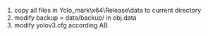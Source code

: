 1. copy all files in Yolo_mark\x64\Release\data to current directory
2. modify  backup = data/backup/ in obj.data
3. modify yolov3.cfg according AB